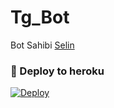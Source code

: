 # Tg_Bot

Bot Sahibi [Selin](https://t.me/seliqwz)

### 🚀 Deploy to heroku
[![Deploy](https://www.herokucdn.com/deploy/button.svg)](https://heroku.com/deploy?template=https://github.com/SakirBey1/Tg_Bot)
